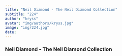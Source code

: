```yaml
---
title: "Neil Diamond - The Neil Diamond Collection"
subtitle: "224"
author: "kryss"
avatar: "img/authors/kryss.jpg"
image: "img/224.jpg"
date:
---
```


### Neil Diamond - The Neil Diamond Collection
